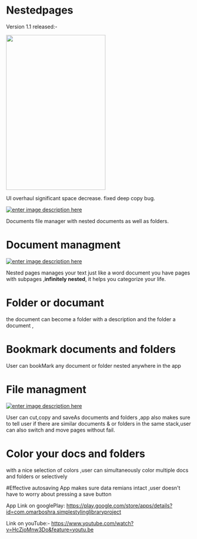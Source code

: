 # Nestedpages

Version 1.1 released:-

<img src="https://user-images.githubusercontent.com/47230931/71299771-f07d5180-2397-11ea-8f1b-38529edabbfb.gif" width="270" height="420" />

UI overhaul
significant space decrease.
fixed deep copy bug.


[![enter image description here][1]][1]


  [1]: https://i.stack.imgur.com/RX8c8.png
  

Documents file manager with nested documents as well as folders.

# Document managment


[![enter image description here][2]][2]


  [2]: https://i.stack.imgur.com/W8qBJ.png
  
  
Nested pages manages your text just like a word document you have pages with subpages ,**infinitely nested**,
it helps you categorize your life.

# Folder or documant

the document can become a folder with a description and the folder a document ,

# Bookmark documents and folders
User can bookMark any document or folder nested anywhere in the app

# File managment


[![enter image description here][3]][3]


  [3]: https://i.stack.imgur.com/Udyqc.png
  
User can cut,copy and saveAs documents and folders ,app also makes sure to tell user if there are similar documents & or folders in 
the same stack,user can also switch and move pages without fail.

# Color your docs and folders
with a nice selection of colors ,user can simultaneously color multiple docs and folders or selectively

#Effective autosaving 
App makes sure data remians intact ,user doesn't have to worry about pressing a save button

App Link on googlePlay:
https://play.google.com/store/apps/details?id=com.omarboshra.simplestylinglibraryproject

Link on youTube:-
https://www.youtube.com/watch?v=HcZjoMnw3Do&feature=youtu.be
